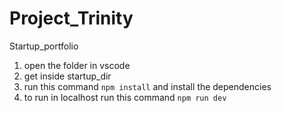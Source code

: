 # Project_Trinity

Startup_portfolio

1. open the folder in vscode
2. get inside startup_dir
3. run this command `npm install` and install the dependencies
4. to run in localhost run this command `npm run dev`
